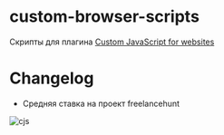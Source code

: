 # custom-browser-scripts
Скрипты для плагина [Custom JavaScript for websites](https://chrome.google.com/webstore/detail/custom-javascript-for-web/poakhlngfciodnhlhhgnaaelnpjljija "Custom JavaScript for websites")
# Changelog
- Средняя ставка на проект freelancehunt

![cjs](https://monosnap.com/file/SK8KWdL77FphYNs21fwvB83Hl2wjWz.png "Custom JavaScript for websites")

